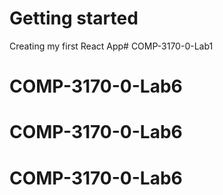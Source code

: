 # Getting started

Creating my first React App# COMP-3170-0-Lab1
# COMP-3170-0-Lab6
# COMP-3170-0-Lab6
# COMP-3170-0-Lab6
